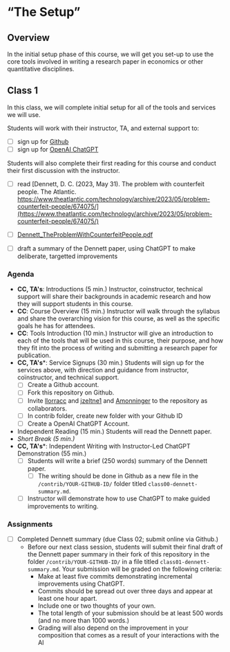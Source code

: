 # “The Setup”

## Overview

In the initial setup phase of this course, we will get you set-up to use the core tools
involved in writing a research paper in economics or other quantitative disciplines.

## Class 1

In this class, we will complete initial setup for all of the tools and services we will use.

Students will work with their instructor, TA, and external support to:
- [ ] sign up for [Github](http://github.com)
- [ ] sign up for [OpenAI ChatGPT](https://openai.com/)

Students will also complete their first reading for this course and conduct their first discussion with the instructor.
- [ ] read [Dennett, D. C. (2023, May 31). The problem with counterfeit people. The Atlantic. https://www.theatlantic.com/technology/archive/2023/05/problem-counterfeit-people/674075/](https://www.theatlantic.com/technology/archive/2023/05/problem-counterfeit-people/674075/)
- [ ] [Dennett_TheProblemWithCounterfeitPeople.pdf](https://github.com/user-attachments/files/21942293/Dennett_TheProblemWithCounterfeitPeople.pdf)

- [ ] draft a summary of the Dennett paper, using ChatGPT to make deliberate, targetted improvements

### Agenda

- **CC, TA's**: Introductions (5 min.)
  Instructor, coinstructor, technical support will share their backgrounds in academic research and how they will support students in this course.
- **CC**: Course Overview (15 min.)
  Instructor will walk through the syllabus and share the overarching vision for this course, as well as the specific goals he has for attendees.
- **CC**: Tools Introduction (10 min.)
  Instructor will give an introduction to each of the tools that will be used in this course, their purpose, and how they fit into the process of writing and submitting a research paper for publication.
- **CC, TA's***: Service Signups (30 min.)
  Students will sign up for the services above, with direction and guidance from instructor, coïnstructor, and technical support.
  - [ ] Create a Github account.
  - [ ] Fork this repository on Github.
  - [ ] Invite [llorracc](https://github.com/llorracc/) and [jzeltne1](https://github.com/jzeltne1) and [Amonninger](https://github.com/Amonninger) to the repository as collaborators.
  - [ ] In contrib folder, create new folder with your Github ID
  - [ ] Create a OpenAI ChatGPT Account.
- Independent Reading (15 min.)
  Students will read the Dennett paper.
- *Short Break (5 min.)*
- **CC, TA's***: Independent Writing with Instructor-Led ChatGPT Demonstration (55 min.)
  - [ ] Students will write a brief (250 words) summary of the Dennett paper.
    - [ ] The writing should be done in Github as a new file in the `/contrib/YOUR-GITHUB-ID/` folder titled `class00-dennett-summary.md`.
  - [ ] Instructor will demonstrate how to use ChatGPT to make guided improvements to writing.

### Assignments

- [ ] Completed Dennett summary (due Class 02; submit online via Github.)
  - Before our next class session, students will submit their final draft of the Dennett paper summary in their fork of this repository in the folder `/contrib/YOUR-GITHUB-ID/` in a file titled `class01-dennett-summary.md`. Your submission will be graded on the following criteria:
    - Make at least five commits demonstrating incremental improvements using ChatGPT.
    - Commits should be spread out over three days and appear at least one hour apart.
    - Include one or two thoughts of your own.
    - The total length of your submission should be at least 500 words (and no more than 1000 words.)
    - Grading will also depend on the improvement in your composition that comes as a result of your interactions with the AI
